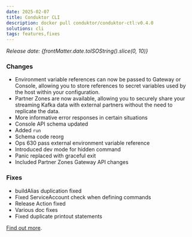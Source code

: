 ```yaml
---
date: 2025-02-07
title: Conduktor CLI
description: docker pull conduktor/conduktor-ctl:v0.4.0
solutions: cli
tags: features,fixes
---
```


*Release date: {frontMatter.date.toISOString().slice(0, 10)}*

### Changes
- Environment variable references can now be passed to Gateway or Console, allowing you to store references to secret variables used by the host within your configuration.
- Partner Zones are now available, allowing you to securely share your streaming Kafka data with external partners without the need to replicate the data.
- More informative error responses in certain situations
- Console API schema updated 
- Added `run` 
- Schema code reorg 
- Ops 630 pass external environment variable reference 
- Introduced dev mode for hidden command
- Panic replaced with graceful exit 
- Included Partner Zones Gateway API changes 

### Fixes
- buildAlias duplication fixed 
- Fixed ServiceAccount check when defining commands 
- Release Action fixed
- Various doc fixes
- Fixed duplicate printout statements

[Find out more](https://github.com/conduktor/ctl/releases/tag/v0.4.0).
